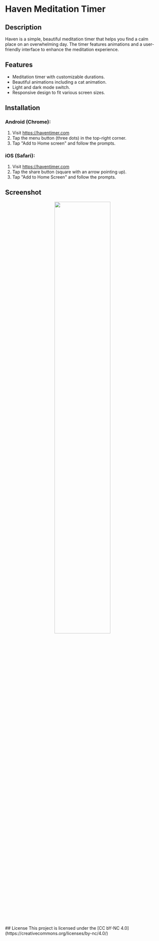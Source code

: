 # Haven Meditation Timer
## Description
Haven is a simple, beautiful meditation timer that helps you find a calm place on an overwhelming day. The timer features animations and a user-friendly interface to enhance the meditation experience.
## Features
- Meditation timer with customizable durations.
- Beautiful animations including a cat animation.
- Light and dark mode switch.
- Responsive design to fit various screen sizes.
## Installation
### Android (Chrome):
1. Visit https://haventimer.com
2. Tap the menu button (three dots) in the top-right corner.
3. Tap "Add to Home screen" and follow the prompts.
### iOS (Safari):
1. Visit https://haventimer.com
2. Tap the share button (square with an arrow pointing up).
3. Tap "Add to Home Screen" and follow the prompts.
## Screenshot
<p align="center"><img src="https://i.imgur.com/9SngHIY.png" width="60%"></p>
## License
This project is licensed under the [CC bY-NC 4.0](https://creativecommons.org/licenses/by-nc/4.0/)
